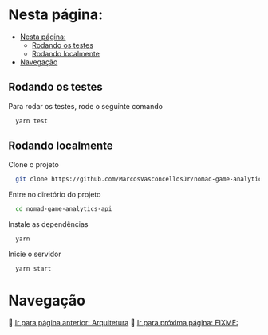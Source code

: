 # Nesta página:

- [Nesta página:](#nesta-página)
  - [Rodando os testes](#rodando-os-testes)
  - [Rodando localmente](#rodando-localmente)
- [Navegação](#navegação)


## Rodando os testes

Para rodar os testes, rode o seguinte comando

```bash
  yarn test
```

## Rodando localmente

Clone o projeto

```bash
  git clone https://github.com/MarcosVasconcellosJr/nomad-game-analytics-api.git
```

Entre no diretório do projeto

```bash
  cd nomad-game-analytics-api
```

Instale as dependências

```bash
  yarn
```

Inicie o servidor

```bash
  yarn start
```


# Navegação

🔗 [Ir para página anterior: Arquitetura](./2-Architecture.md)
🔗 [Ir para próxima página: FIXME:](./1-Getting%20Started.md)